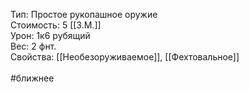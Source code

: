 Тип: Простое рукопашное оружие<br>
Стоимость: 5 [[З.М.]]<br>
Урон: 1к6 рубящий<br>
Вес: 2 фнт.<br>
Свойства: [[Необезоруживаемое]], [[Фехтовальное]]<br>
<br>
#ближнее<br>
